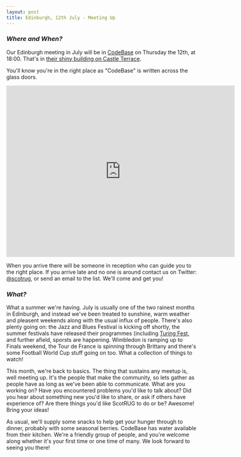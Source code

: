 ```yaml
---
layout: post
title: Edinburgh, 12th July - Meeting Up
---
```


### *Where and When?*

Our Edinburgh meeting in July will be in <a href="http://www.thisiscodebase.com/">CodeBase</a> on Thursday the 12th, at 18:00. That's in <a href="http://www.openstreetmap.org/node/2622756843#map=18/55.94652/-3.20081&layers=C">their shiny building on Castle Terrace</a>.

You'll know you're in the right place as "CodeBase" is written across the glass doors.

<iframe src="https://www.google.com/maps/embed?pb=!1m0!3m2!1sen!2suk!4v1483872929132!6m8!1m7!1sVSL7PfdVl9-Er1E-TE_AdA!2m2!1d55.94717620478372!2d-3.201899568462977!3f123.96453758660971!4f-14.18015060339934!5f0.7820865974627469" width="600" height="450" frameborder="0" style="border:0" allowfullscreen></iframe>

When you arrive there will be someone in reception who can guide you to the right place. If you arrive late and no one is around contact us on Twitter: <a href="https://twitter.com/scotrug">@scotrug</a>, or send an email to the list. We'll come and get you!

### *What?*

What a summer we're having. July is usually one of the two rainest months in Edinburgh, and instead we've been treated to sunshine, warm weather and pleasent weekends along with the usual influx of people. There's also plenty going on: the Jazz and Blues Festival is kicking off shortly, the summer festivals have released their programmes (including [Turing Fest](https://www.turingfest.com/), and further afield, sporsts are happening. Wimbledon is ramping up to Finals weekend, the Tour de France is spinning through Brittany and there's some Football World Cup stuff going on too. What a collection of things to watch!

This month, we're back to basics. The thing that sustains any meetup is, well meeting up. It's the people that make the community, so lets gather as people have as long as we've been able to communicate. What are you working on? Have you encountered problems you'd like to talk about? Did you hear about something new you'd like to share, or ask if others have experience of? Are there things you'd like ScotRUG to do or be? Awesome! Bring your ideas!

As usual, we'll supply some snacks to help get your hunger through to dinner, probably with some seasonal berries. CodeBase has water available from their kitchen. We're a friendly group of people, and you're welcome along whether it's your first time or one time of many. We look forward to seeing you there!

